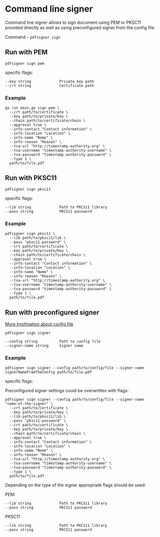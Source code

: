 # Command line signer

Command line signer allows to sign document using PEM or PKSC11 provided directly as well as using preconfigured signer from the config file.

Command - `pdfsigner sign`  


## Run with PEM

`pdfsigner sign pem` 

specific flags: 


```
--key string             Private key path
--crt string             Certificate path

```

### Example

```
go run main.go sign pem \
  --crt path/to/certificate \
  --key path/to/private/key \
  --chain path/to/certificate/chain \
  --approval true \
  --info-contact "Contact information" \
  --info-location "Location" \
  --info-name "Name" \
  --info-reason "Reason" \
  --tsa-url "http://timestamp-authority.org" \
  --tsa-username "timestamp-authority-username" \
  --tsa-password "timestamp-authority-password" \
  --type 1 \
  path/to/file.pdf 
```


## Run with PKSC11

`pdfsigner sign pksc11` 

specific flags:

```
--lib string             Path to PKCS11 library
--pass string            PKCS11 password

```

### Example

```
pdfsigner sign pksc11 \
  --lib path/to/pksc11/lib \
  --pass "pksc11-password" \
  --crt path/to/certificate \
  --key path/to/private/key \
  --chain path/to/certificate/chain \
  --approval true \
  --info-contact "Contact information" \
  --info-location "Location" \
  --info-name "Name" \
  --info-reason "Reason" \
  --tsa-url "http://timestamp-authority.org" \
  --tsa-username "timestamp-authority-username" \
  --tsa-password "timestamp-authority-password" \
  --type 1 \
  path/to/file.pdf 
```

## Run with preconfigured signer

[More inrofmation about config file](configuration.md)

`pdfsigner sign signer`

```
--config string          Path to config file
--signer-name string     Signer name
```

### Example

`pdfsigner sign signer --config path/to/config/file --signer-name signerNameFromTheConfig path/to/file.pdf`

specific flags:



Preconfigured signer settings could be overwritten with flags:

```
pdfsigner sign signer --config path/to/config/file --signer-name "name-of-the-signer" \
  --crt path/to/certificate \
  --key path/to/private/key \
  --lib path/to/pksc11/lib \
  --pass "pksc11-password" \
  --crt path/to/certificate \
  --key path/to/private/key \
  --chain path/to/certificate/chain \
  --approval true \
  --info-contact "Contact information" \
  --info-location "Location" \
  --info-name "Name" \
  --info-reason "Reason" \
  --tsa-url "http://timestamp-authority.org" \
  --tsa-username "timestamp-authority-username" \
  --tsa-password "timestamp-authority-password" \
  --type 1 \
  path/to/file.pdf 
```

Depending on the type of the signer appropriate flags should be used:

PEM:

```
--lib string             Path to PKCS11 library
--pass string            PKCS11 password

```

PKSC11

```
--lib string             Path to PKCS11 library
--pass string            PKCS11 password
```
